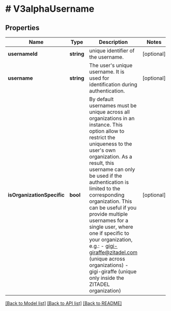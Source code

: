 # # V3alphaUsername

## Properties

Name | Type | Description | Notes
------------ | ------------- | ------------- | -------------
**usernameId** | **string** | unique identifier of the username. | [optional]
**username** | **string** | The user&#39;s unique username. It is used for identification during authentication. | [optional]
**isOrganizationSpecific** | **bool** | By default usernames must be unique across all organizations in an instance. This option allow to restrict the uniqueness to the user&#39;s own organization. As a result, this username can only be used if the authentication is limited to the corresponding organization.  This can be useful if you provide multiple usernames for a single user, where one if specific to your organization, e.g.: - gigi-giraffe@zitadel.com (unique across organizations) - gigi-giraffe (unique only inside the ZITADEL organization) | [optional]

[[Back to Model list]](../../README.md#models) [[Back to API list]](../../README.md#endpoints) [[Back to README]](../../README.md)
